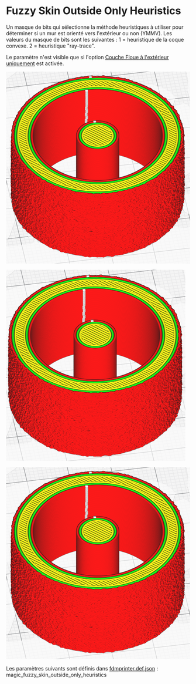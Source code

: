 # Fuzzy Skin Outside Only Heuristics

Un masque de bits qui sélectionne la méthode heuristiques à utiliser pour déterminer si un mur est orienté vers l'extérieur ou non (YMMV). Les valeurs du masque de bits sont les suivantes : 1 = heuristique de la coque convexe. 2 = heuristique "ray-trace".

Le paramètre n'est visible que si l'option [Couche Floue à l'extérieur uniquement](../experimental/magic_fuzzy_skin_outside_only.md) est activée.

![Fuzzy Skin Outside Only Heuristics = 0](../../../articles/images-mb/magic_fuzzy_skin_outside_only_heuristics_2.png)

![Fuzzy Skin Outside Only Heuristics = 1](../../../articles/images-mb/magic_fuzzy_skin_outside_only_heuristics_1.png)

![Fuzzy Skin Outside Only Heuristics = 2](../../../articles/images-mb/magic_fuzzy_skin_outside_only_heuristics_2.png)


Les paramètres suivants sont définis dans [fdmprinter.def.json](https://github.com/smartavionics/Cura/blob/mb-master/resources/definitions/fdmprinter.def.json) : magic_fuzzy_skin_outside_only_heuristics
